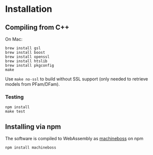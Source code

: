 # Installation

## Compiling from C++

On Mac:

~~~~
brew install gsl
brew install boost
brew install openssl
brew install htslib
brew install pkgconfig
make
~~~~

Use `make no-ssl` to build without SSL support (only needed to retrieve models from PFam/DFam).

### Testing

~~~~
npm install
make test
~~~~

## Installing via npm

The software is compiled to WebAssembly as [machineboss](https://www.npmjs.com/package/machineboss) on npm

~~~~
npm install machineboss
~~~~

